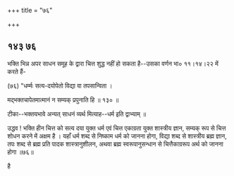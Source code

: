+++
title = "७६"

+++


## १४३ ७६
भक्ति भिन्न अपर साधन समूह के द्वारा चित्त शुद्ध नहीं हो सकता है--उसका वर्णन भा० ११।१४।२२ में करते हैं- 

(७६) "धर्म्मः सत्य-दयोपेतो विद्या वा तपसान्विता । 

मद्भक्तचापेतमात्मानं न सम्यक् प्रपुनाति हि ॥ १३० ॥ 

टीका--भक्तयभावे अन्यत् साधनं व्यर्थ मित्याह--धर्म इति द्वाभ्याम् ॥ 

उद्धव ! भक्ति हीन चित्त को सत्य दया युक्त धर्म एवं चित्त एकाग्रता युक्त शास्त्रीय ज्ञान, सम्यक् रूप से चित्त शोधन करने में अक्षम है । यहाँ धर्म शब्द से निष्काम धर्म को जानना होगा, विद्या शब्द से शास्त्रीय ब्रह्म ज्ञान, तपः शब्द से ब्रह्म प्रति पादक शास्त्रानुशीलन, अथवा ब्रह्म स्वरूपानुसन्धान से चित्तैकाग्ररूप अर्थ को जानना होगा ॥७६॥ 

है 
